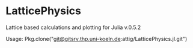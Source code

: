 # LatticePhysics

Lattice based calculations and plotting for Julia v.0.5.2

Usage: Pkg.clone("git@gitsrv.thp.uni-koeln.de:attig/LatticePhysics.jl.git")

